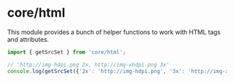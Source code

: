 # core/html

This module provides a bunch of helper functions to work with HTML tags and attributes.

```js
import { getSrcSet } from 'core/html';

// 'http://img-hdpi.png 2x, http://img-xhdpi.png 3x'
console.log(getSrcSet({'2x': 'http://img-hdpi.png', '3x': 'http://img-xhdpi.png'}));
```

